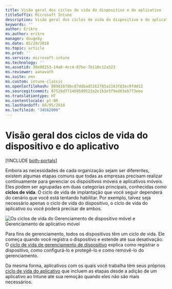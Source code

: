 ```yaml
---
title: Visão geral dos ciclos de vida do dispositivo e do aplicativo
titleSuffix: Microsoft Intune
description: Visão geral dos ciclos de vida do dispositivo e do aplicativo com o Microsoft Intune.
keywords: ''
author: Erikre
ms.author: erikre
manager: dougeby
ms.date: 05/29/2018
ms.topic: article
ms.prod: ''
ms.service: microsoft-intune
ms.technology: ''
ms.assetid: 38e08253-14a0-4cc4-87be-7b110c12a523
ms.reviewer: aanavath
ms.suite: ems
ms.custom: intune-classic
ms.openlocfilehash: 809816f8bc87ddbad5162785a2183f83ec0fdd12
ms.sourcegitcommit: 07528df71460589522a2e1b3e5f9ed63eb773eea
ms.translationtype: HT
ms.contentlocale: pt-BR
ms.lasthandoff: 06/05/2018
ms.locfileid: "34562000"
---
```

# <a name="overview-of-device-and-app-lifecycles"></a>Visão geral dos ciclos de vida do dispositivo e do aplicativo

[!INCLUDE [both-portals](./includes/note-for-both-portals.md)]

Embora as necessidades de cada organização sejam ser diferentes, existem algumas etapas comuns que todas as empresas precisam realizar continuamente para gerenciar os dispositivos móveis e aplicativos móveis. Eles podem ser agrupadas em duas categorias principais, conhecidas como **ciclos de vida**. O ciclo de vida de implantação que você seguir dependerá do cenário que você está tentando habilitar. Por exemplo, talvez seja necessário apenas o ciclo de vida do dispositivo, o ciclo de vida do aplicativo ou você poderá precisar de ambos.

![Os ciclos de vida do Gerenciamento de dispositivo móvel e Gerenciamento de aplicativo móvel](./media/device-app-lifecycle.png)

Para fins de gerenciamento, todos os dispositivos têm um ciclo de vida. Ele começa quando você registra o dispositivo e estende até sua desativação. O [ciclo de vida de gerenciamento de dispositivo](device-lifecycle.md) explica como registrar o dispositivo, como configurá-lo e protegê-lo e como removê-lo do gerenciamento.

Da mesma forma, aplicativos com os quais você trabalha têm seus próprios [ciclo de vida do aplicativo](app-lifecycle.md) que incluem as etapas desde a adição de um aplicativo ao Intune até sua remoção quando eles não são mais necessários.
